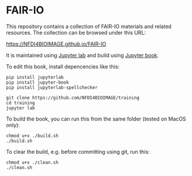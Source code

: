 # FAIR-IO

This repository contains a collection of FAIR-IO materials and related resources. The collection can be browsed under this URL:

https://NFDI4BIOIMAGE.github.io/FAIR-IO

It is maintained using [Jupyter lab](https://jupyterlab.readthedocs.io/en/stable/) and build using [Jupyter book](https://jupyterbook.org/intro.html).

To edit this book, install depencencies like this:

```
pip install jupyterlab
pip install jupyter-book
pip install jupyterlab-spellchecker

git clone https://github.com/NFDI4BIOIMAGE/training
cd training
jupyter lab
```

To build the book, you can run this from the same folder (tested on MacOS only):
```
chmod u+x ./build.sh
./build.sh
```

To clear the build, e.g. before committing using git, run this:
```
chmod u+x ./clean.sh
./clean.sh
```

 
